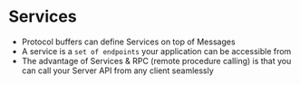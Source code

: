 # Services

* Protocol buffers can define Services on top of Messages 
* A service is a `set of endpoints` your application can be accessible from 
* The advantage of Services & RPC (remote procedure calling) is that you can call your Server API from any client seamlessly 